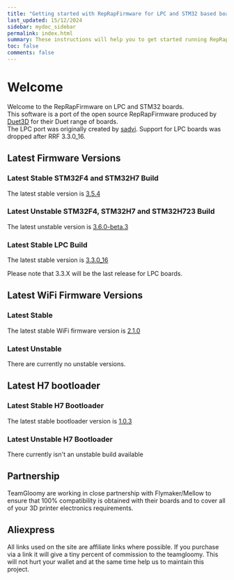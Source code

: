```yaml
---
title: "Getting started with RepRapFirmware for LPC and STM32 based boards"
last_updated: 15/12/2024
sidebar: mydoc_sidebar
permalink: index.html
summary: These instructions will help you to get started running RepRapFirmware on your LPC or STM32 based 3D printer board
toc: false
comments: false
---
```


# Welcome

Welcome to the RepRapFirmware on LPC and STM32 boards.  
This software is a port of the open source RepRapFirmware produced by [Duet3D](http://www.duet3d.com) for their Duet range of boards.  
The LPC port was originally created by [sadvi](https://github.com/sdavi). Support for LPC boards was dropped after RRF 3.3.0_16.  

## Latest Firmware Versions

### Latest Stable STM32F4 and STM32H7 Build

The latest stable version is [3.5.4](https://github.com/gloomyandy/RepRapFirmware/releases/tag/3.5.4)

### Latest Unstable STM32F4, STM32H7 and STM32H723 Build

The latest unstable version is [3.6.0-beta.3](https://github.com/gloomyandy/RepRapFirmware/releases/tag/v3.6.0-beta.3)

### Latest Stable LPC Build

The latest stable version is [3.3.0_16](https://github.com/gloomyandy/RepRapFirmware/releases/tag/v3.3.0_16)

Please note that 3.3.X will be the last release for LPC boards.

## Latest WiFi Firmware Versions

### Latest Stable

The latest stable WiFi firmware version is [2.1.0](https://github.com/gloomyandy/RepRapFirmware/releases/tag/3.5.4)

### Latest Unstable

There are currently no unstable versions.  

## Latest H7 bootloader

### Latest Stable H7 Bootloader

The latest stable bootloader version is [1.0.3](https://github.com/gloomyandy/IAP/releases/tag/IAP_1.0.3)

### Latest Unstable H7 Bootloader

There currently isn't an unstable build available

## Partnership

TeamGloomy are working in close partnership with Flymaker/Mellow to ensure that 100% compatibility is obtained with their boards and to cover all of your 3D printer electronics requirements.  

## Aliexpress

All links used on the site are affiliate links where possible. If you purchase via a link it will give a tiny percent of commission to the teamgloomy. This will not hurt your wallet and at the same time help us to maintain this project.
